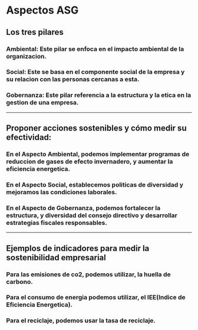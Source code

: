 # Aspectos ASG
## Los tres pilares
### Ambiental: Este pilar se enfoca en el impacto ambiental de la organizacion.
### Social: Este se basa en el componente social de la empresa y su relacion con las personas cercanas a esta.
### Gobernanza: Este pilar referencia a la estructura y la etica en la gestion de una empresa.
--------------------------------------------------------------------------------------------------------------
## Proponer acciones sostenibles y cómo medir su efectividad:
### En el Aspecto Ambiental, podemos implementar programas de reduccion de gases de efecto invernadero, y aumentar la eficiencia energetica.
### En el Aspecto Social, establecemos politicas de diversidad y mejoramos las condiciones laborales.
### En el Aspecto de Gobernanza, podemos fortalecer la estructura, y diversidad del consejo directivo y desarrollar estrategias fiscales responsables.
--------------------------------------------------------------------------------------------------------------
## Ejemplos de indicadores para medir la sostenibilidad empresarial
### Para las emisiones de co2, podemos utilizar, la huella de carbono.
### Para el consumo de energia podemos utilizar, el IEE(Indice de Eficiencia Energetica).
### Para el reciclaje, podemos usar la tasa de reciclaje.
